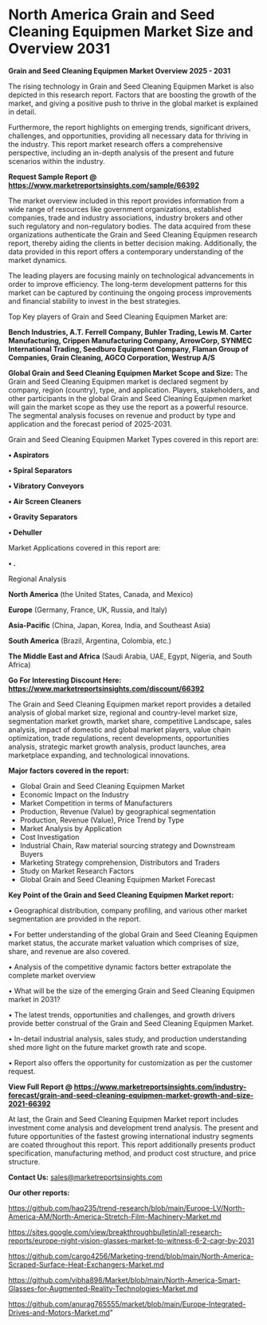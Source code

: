 # North America Grain and Seed Cleaning Equipmen Market Size and Overview 2031

<Strong> Grain and Seed Cleaning Equipmen Market Overview 2025 - 2031</strong>

The rising technology in Grain and Seed Cleaning Equipmen Market is also depicted in this research report. Factors that are boosting the growth of the market, and giving a positive push to thrive in the global market is explained in detail.

Furthermore, the report highlights on emerging trends, significant drivers, challenges, and opportunities, providing all necessary data for thriving in the industry. This report market research offers a comprehensive perspective, including an in-depth analysis of the present and future scenarios within the industry.

<strong>Request Sample Report @ <a href=https://www.marketreportsinsights.com/sample/66392>https://www.marketreportsinsights.com/sample/66392</a></strong>

The market overview included in this report provides information from a wide range of resources like government organizations, established companies, trade and industry associations, industry brokers and other such regulatory and non-regulatory bodies. The data acquired from these organizations authenticate the Grain and Seed Cleaning Equipmen research report, thereby aiding the clients in better decision making. Additionally, the data provided in this report offers a contemporary understanding of the market dynamics.

The leading players are focusing mainly on technological advancements in order to improve efficiency. The long-term development patterns for this market can be captured by continuing the ongoing process improvements and financial stability to invest in the best strategies.

Top Key players of Grain and Seed Cleaning Equipmen Market are:

<strong>Bench Industries, A.T. Ferrell Company, Buhler Trading, Lewis M. Carter Manufacturing, Crippen Manufacturing Company, ArrowCorp, SYNMEC International Trading, Seedburo Equipment Company, Flaman Group of Companies, Grain Cleaning, AGCO Corporation, Westrup A/S</strong>

<strong><b>Global Grain and Seed Cleaning Equipmen Market Scope and Size:</b></strong>
The Grain and Seed Cleaning Equipmen market is declared segment by company, region (country), type, and application. Players, stakeholders, and other participants in the global Grain and Seed Cleaning Equipmen market will gain the market scope as they use the report as a powerful resource. The segmental analysis focuses on revenue and product by type and application and the forecast period of 2025-2031.

Grain and Seed Cleaning Equipmen Market Types covered in this report are:

<strong>• Aspirators

• Spiral Separators

• Vibratory Conveyors

• Air Screen Cleaners

• Gravity Separators

• Dehuller</strong>

Market Applications covered in this report are:

<strong>• .</strong> 

Regional Analysis

<strong>North America</strong> (the United States, Canada, and Mexico)

<strong>Europe</strong> (Germany, France, UK, Russia, and Italy)

<strong>Asia-Pacific</strong> (China, Japan, Korea, India, and Southeast Asia)

<strong>South America</strong> (Brazil, Argentina, Colombia, etc.)

<strong>The Middle East and Africa</strong> (Saudi Arabia, UAE, Egypt, Nigeria, and South Africa)

<strong>Go For Interesting Discount Here: <a href=https://www.marketreportsinsights.com/discount/66392>https://www.marketreportsinsights.com/discount/66392</a></strong>

The Grain and Seed Cleaning Equipmen market report provides a detailed analysis of global market size, regional and country-level market size, segmentation market growth, market share, competitive Landscape, sales analysis, impact of domestic and global market players, value chain optimization, trade regulations, recent developments, opportunities analysis, strategic market growth analysis, product launches, area marketplace expanding, and technological innovations.

<strong><b>Major factors covered in the report:</b></strong>
<ul>
  <li>Global Grain and Seed Cleaning Equipmen Market </li>
  <li>Economic Impact on the Industry</li>
  <li>Market Competition in terms of Manufacturers</li>
  <li>Production, Revenue (Value) by geographical segmentation</li>
  <li>Production, Revenue (Value), Price Trend by Type</li>
  <li>Market Analysis by Application</li>
  <li>Cost Investigation</li>
  <li>Industrial Chain, Raw material sourcing strategy and Downstream Buyers</li>
  <li>Marketing Strategy comprehension, Distributors and Traders</li>
  <li>Study on Market Research Factors</li>
  <li>Global Grain and Seed Cleaning Equipmen Market Forecast</li>
</ul>

<strong><b>Key Point of the Grain and Seed Cleaning Equipmen Market report:</b></strong>

• Geographical distribution, company profiling, and various other market segmentation are provided in the report.

• For better understanding of the global Grain and Seed Cleaning Equipmen market status, the accurate market valuation which comprises of size, share, and revenue are also covered.

• Analysis of the competitive dynamic factors better extrapolate the complete market overview

• What will be the size of the emerging Grain and Seed Cleaning Equipmen market in 2031?

• The latest trends, opportunities and challenges, and growth drivers provide better construal of the Grain and Seed Cleaning Equipmen Market.

• In-detail industrial analysis, sales study, and production understanding shed more light on the future market growth rate and scope.

• Report also offers the opportunity for customization as per the customer request.

<strong><b>View Full Report @ <a href=https://www.marketreportsinsights.com/industry-forecast/grain-and-seed-cleaning-equipmen-market-growth-and-size-2021-66392>https://www.marketreportsinsights.com/industry-forecast/grain-and-seed-cleaning-equipmen-market-growth-and-size-2021-66392</a></b></strong>


At last, the Grain and Seed Cleaning Equipmen Market report includes investment come analysis and development trend analysis. The present and future opportunities of the fastest growing international industry segments are coated throughout this report. This report additionally presents product specification, manufacturing method, and product cost structure, and price structure.

<strong>Contact Us:</strong>
sales@marketreportsinsights.com

<strong>Our other reports:</strong>

<a href=https://github.com/haq235/trend-research/blob/main/Europe-LV/North-America-AM/North-America-Stretch-Film-Machinery-Market.md>https://github.com/haq235/trend-research/blob/main/Europe-LV/North-America-AM/North-America-Stretch-Film-Machinery-Market.md</a>

<a href=https://sites.google.com/view/breakthroughbulletin/all-research-reports/europe-night-vision-glasses-market-to-witness-6-2-cagr-by-2031>https://sites.google.com/view/breakthroughbulletin/all-research-reports/europe-night-vision-glasses-market-to-witness-6-2-cagr-by-2031</a>

<a href=https://github.com/cargo4256/Marketing-trend/blob/main/North-America-Scraped-Surface-Heat-Exchangers-Market.md>https://github.com/cargo4256/Marketing-trend/blob/main/North-America-Scraped-Surface-Heat-Exchangers-Market.md</a>

<a href=https://github.com/vibha898/Market/blob/main/North-America-Smart-Glasses-for-Augmented-Reality-Technologies-Market.md>https://github.com/vibha898/Market/blob/main/North-America-Smart-Glasses-for-Augmented-Reality-Technologies-Market.md</a>

<a href=https://github.com/anurag765555/market/blob/main/Europe-Integrated-Drives-and-Motors-Market.md>https://github.com/anurag765555/market/blob/main/Europe-Integrated-Drives-and-Motors-Market.md</a>"
